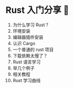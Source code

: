 # Rust 入门分享 🦀

1. 为什么学习 Rust？
2. 环境安装
3. 编辑器插件安装
4. 认识 Cargo
5. 一个普通的 rust 项目
6. 下载依赖太慢了？
7. Rust 语言学习
8. 举几个例子
9. 相关教程
10. Rust 学习曲线